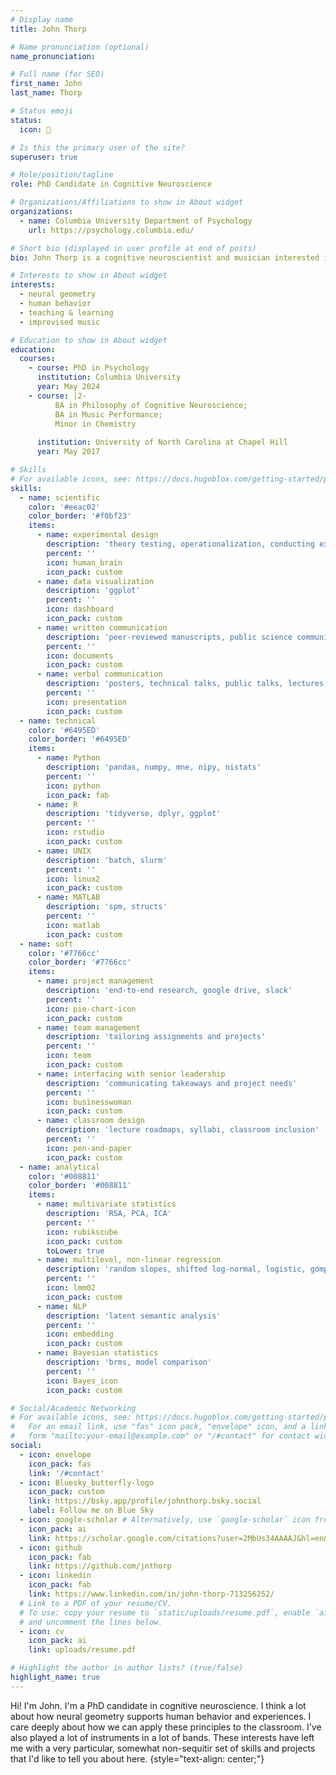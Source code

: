 ```yaml
---
# Display name
title: John Thorp

# Name pronunciation (optional)
name_pronunciation: 

# Full name (for SEO)
first_name: John
last_name: Thorp

# Status emoji
status:
  icon: 🥑

# Is this the primary user of the site?
superuser: true

# Role/position/tagline
role: PhD Candidate in Cognitive Neuroscience

# Organizations/Affiliations to show in About widget
organizations:
  - name: Columbia University Department of Psychology
    url: https://psychology.columbia.edu/

# Short bio (displayed in user profile at end of posts)
bio: John Thorp is a cognitive neuroscientist and musician interested in how information is encoded and consolidated across distributed systems.

# Interests to show in About widget
interests:
  - neural geometry
  - human behavior
  - teaching & learning
  - improvised music

# Education to show in About widget
education:
  courses:
    - course: PhD in Psychology
      institution: Columbia University
      year: May 2024
    - course: |2-
          BA in Philosophy of Cognitive Neuroscience;
          BA in Music Performance;
          Minor in Chemistry
        
      institution: University of North Carolina at Chapel Hill
      year: May 2017

# Skills
# For available icons, see: https://docs.hugoblox.com/getting-started/page-builder/#icons
skills:
  - name: scientific
    color: '#eeac02'
    color_border: '#f0bf23'
    items:
      - name: experimental design
        description: 'theory testing, operationalization, conducting experiments'
        percent: ''
        icon: human_brain
        icon_pack: custom
      - name: data visualization 
        description: 'ggplot'
        percent: ''
        icon: dashboard
        icon_pack: custom
      - name: written communication
        description: 'peer-reviewed manuscripts, public science communication'
        percent: ''
        icon: documents
        icon_pack: custom
      - name: verbal communication
        description: 'posters, technical talks, public talks, lectures'
        percent: ''
        icon: presentation
        icon_pack: custom
  - name: technical
    color: '#6495ED'
    color_border: '#6495ED'
    items:
      - name: Python
        description: 'pandas, numpy, mne, nipy, nistats'
        percent: ''
        icon: python
        icon_pack: fab
      - name: R
        description: 'tidyverse, dplyr, ggplot'
        percent: ''
        icon: rstudio
        icon_pack: custom
      - name: UNIX
        description: 'batch, slurm'
        percent: ''
        icon: linux2
        icon_pack: custom
      - name: MATLAB
        description: 'spm, structs'
        percent: ''
        icon: matlab
        icon_pack: custom
  - name: soft
    color: '#7766cc'
    color_border: '#7766cc'
    items:
      - name: project management
        description: 'end-to-end research, google drive, slack'
        percent: ''
        icon: pie-chart-icon
        icon_pack: custom
      - name: team management
        description: 'tailoring assignments and projects'
        percent: ''
        icon: team
        icon_pack: custom
      - name: interfacing with senior leadership
        description: 'communicating takeaways and project needs'
        percent: ''
        icon: businesswoman
        icon_pack: custom
      - name: classroom design
        description: 'lecture roadmaps, syllabi, classroom inclusion'
        percent: ''
        icon: pen-and-paper
        icon_pack: custom
  - name: analytical
    color: '#008811'
    color_border: '#008811'
    items:
      - name: multivariate statistics
        description: 'RSA, PCA, ICA'
        percent: ''
        icon: rubikscube
        icon_pack: custom
        toLower: true
      - name: multilevel, non-linear regression
        description: 'random slopes, shifted log-normal, logistic, gompertz'
        percent: ''
        icon: lmm02
        icon_pack: custom
      - name: NLP
        description: 'latent semantic analysis'
        percent: ''
        icon: embedding
        icon_pack: custom
      - name: Bayesian statistics
        description: 'brms, model comparison'
        percent: ''
        icon: Bayes_icon
        icon_pack: custom

# Social/Academic Networking
# For available icons, see: https://docs.hugoblox.com/getting-started/page-builder/#icons
#   For an email link, use "fas" icon pack, "envelope" icon, and a link in the
#   form "mailto:your-email@example.com" or "/#contact" for contact widget.
social:
  - icon: envelope
    icon_pack: fas
    link: '/#contact'
  - icon: Bluesky_butterfly-logo
    icon_pack: custom
    link: https://bsky.app/profile/johnthorp.bsky.social
    label: Follow me on Blue Sky
  - icon: google-scholar # Alternatively, use `google-scholar` icon from `ai` icon pack
    icon_pack: ai
    link: https://scholar.google.com/citations?user=2MbUs34AAAAJ&hl=en&oi=ao
  - icon: github
    icon_pack: fab
    link: https://github.com/jnthorp
  - icon: linkedin
    icon_pack: fab
    link: https://www.linkedin.com/in/john-thorp-713256252/
  # Link to a PDF of your resume/CV.
  # To use: copy your resume to `static/uploads/resume.pdf`, enable `ai` icons in `params.yaml`,
  # and uncomment the lines below.
  - icon: cv
    icon_pack: ai
    link: uploads/resume.pdf

# Highlight the author in author lists? (true/false)
highlight_name: true
---
```


Hi! I'm John. I'm a PhD candidate in cognitive neuroscience. I think a lot about how neural geometry supports human behavior and experiences. I care deeply about how we can apply these principles to the classroom. I've also played a lot of instruments in a lot of bands. These interests have left me with a very particular, somewhat non-sequitir set of skills and projects that I'd like to tell you about here.
{style="text-align: center;"}
